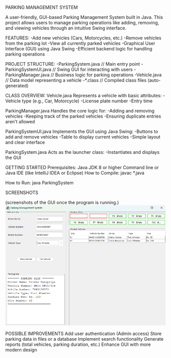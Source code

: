 PARKING MANAGEMENT SYSTEM

A user-friendly, GUI-based Parking Management System built in Java. This project allows users to manage parking operations like adding, removing, and viewing vehicles through an intuitive Swing interface.

FEATURES:
-Add new vehicles (Cars, Motorcycles, etc.)
-Remove vehicles from the parking lot
-View all currently parked vehicles
-Graphical User Interface (GUI) using Java Swing
-Efficient backend logic for handling parking operations

PROJECT STRUCTURE:
-ParkingSystem.java // Main entry point
-ParkingSystemUI.java // Swing GUI for interacting with users
-ParkingManager.java // Business logic for parking operations
-Vehicle.java // Data model representing a vehicle
-*.class // Compiled class files (auto-generated)

CLASS OVERVIEW:
Vehicle.java
Represents a vehicle with basic attributes:
-Vehicle type (e.g., Car, Motorcycle)
-License plate number
-Entry time

ParkingManager.java
Handles the core logic for:
-Adding and removing vehicles
-Keeping track of the parked vehicles
-Ensuring duplicate entries aren't allowed

ParkingSystemUI.java
Implements the GUI using Java Swing:
-Buttons to add and remove vehicles
-Table to display current vehicles
-Simple layout and clear interface

ParkingSystem.java
Acts as the launcher class:
-Instantiates and displays the GUI

GETTING STARTED
Prerequisites:
Java JDK 8 or higher
Command line or Java IDE (like IntelliJ IDEA or Eclipse)
How to Compile:
javac *.java

How to Run:
java ParkingSystem

SCREENSHOTS

(screenshots of the GUI once the program is running.)
![Parking System GUI](./GUIScreenshot.png)


POSSIBLE IMPROVEMENTS
Add user authentication (Admin access)
Store parking data in files or a database
Implement search functionality
Generate reports (total vehicles, parking duration, etc.)
Enhance GUI with more modern design
